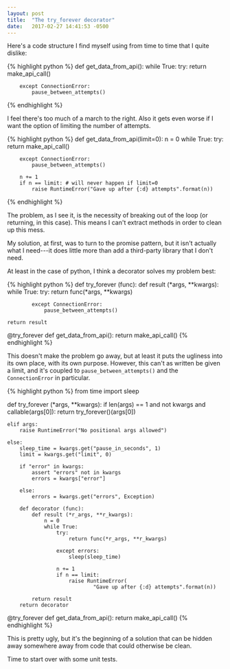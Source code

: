 ```yaml
---
layout: post
title:  "The try_forever decorator"
date:   2017-02-27 14:41:53 -0500
---
```

Here's a code structure I find myself using from time to time that I
quite dislike:

{% highlight python %}
def get_data_from_api():
    while True:
        try:
            return make_api_call()

        except ConnectionError:
            pause_between_attempts()
{% endhighlight %}

I feel there's too much of a march to the right. Also it gets even worse
if I want the option of limiting the number of attempts.

{% highlight python %}
def get_data_from_api(limit=0):
    n = 0
    while True:
        try:
            return make_api_call()

        except ConnectionError:
            pause_between_attempts()

        n += 1
        if n == limit: # will never happen if limit=0
            raise RuntimeError("Gave up after {:d} attempts".format(n))
{% endhighlight %}

The problem, as I see it, is the necessity of breaking out of the loop
(or returning, in this case). This means I can't extract methods in
order to clean up this mess.

My solution, at first, was to turn to the promise pattern, but it isn't
actually what I need---it does little more than add a third-party
library that I don't need.

At least in the case of python, I think a decorator solves my problem
best:

{% highlight python %}
def try_forever (func):
    def result (*args, **kwargs):
        while True:
            try:
                return func(*args, **kwargs)

            except ConnectionError:
                pause_between_attempts()

    return result

@try_forever
def get_data_from_api():
    return make_api_call()
{% endhighlight %}

This doesn't make the problem go away, but at least it puts the ugliness
into its own place, with its own purpose. However, this can't as written
be given a limit, and it's coupled to `pause_between_attempts()` and the
`ConnectionError` in particular.

{% highlight python %}
from time import sleep

def try_forever (*args, **kwargs):
    if len(args) == 1 and not kwargs and callable(args[0]):
        return try_forever()(args[0])

    elif args:
        raise RuntimeError("No positional args allowed")

    else:
        sleep_time = kwargs.get("pause_in_seconds", 1)
        limit = kwargs.get("limit", 0)

        if "error" in kwargs:
            assert "errors" not in kwargs
            errors = kwargs["error"]

        else:
            errors = kwargs.get("errors", Exception)

        def decorator (func):
            def result (*r_args, **r_kwargs):
                n = 0
                while True:
                    try:
                        return func(*r_args, **r_kwargs)

                    except errors:
                        sleep(sleep_time)

                    n += 1
                    if n == limit:
                        raise RuntimeError(
                                "Gave up after {:d} attempts".format(n))

            return result
        return decorator


@try_forever
def get_data_from_api():
    return make_api_call()
{% endhighlight %}

This is pretty ugly, but it's the beginning of a solution that can be
hidden away somewhere away from code that could otherwise be clean.

Time to start over with some unit tests.

